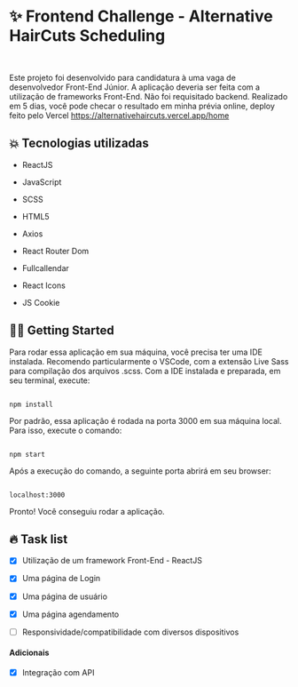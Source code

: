# :sparkles: Frontend Challenge - Alternative HairCuts Scheduling

<br>

Este projeto foi desenvolvido para candidatura à uma vaga de desenvolvedor Front-End Júnior. A aplicação deveria ser feita com a utilização de frameworks Front-End. Não foi requisitado backend. Realizado em 5 dias, você pode checar o resultado em minha prévia online, deploy feito pelo Vercel https://alternativehaircuts.vercel.app/home

## :boom: Tecnologias utilizadas

- ReactJS

- JavaScript

- SCSS

- HTML5

- Axios

- React Router Dom

- Fullcallendar

- React Icons

- JS Cookie

## 🧙‍♂️ Getting Started

Para rodar essa aplicação em sua máquina, você precisa ter uma IDE instalada. Recomendo particularmente o VSCode, com a extensão Live Sass para compilação dos arquivos .scss. Com a IDE instalada e preparada, em seu terminal, execute:

```shell

npm install

```

Por padrão, essa aplicação é rodada na porta 3000 em sua máquina local. Para isso, execute o comando:

```shell

npm start

```

Após a execução do comando, a seguinte porta abrirá em seu browser:

```shell

localhost:3000

```

Pronto! Você conseguiu rodar a aplicação.

## :fire: Task list

- [x] Utilização de um framework Front-End - ReactJS

- [x] Uma página de Login

- [x] Uma página de usuário

- [x] Uma página agendamento

- [ ] Responsividade/compatibilidade com diversos dispositivos

#### Adicionais

- [x] Integração com API
